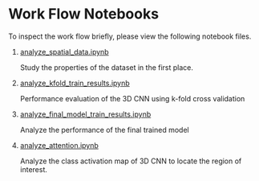# Work Flow Notebooks

To inspect the work flow briefly, please view the following notebook files.

1. [analyze_spatial_data.ipynb](./analyze_spatial_data.ipynb)

	Study the properties of the dataset in the first place.
	
2. [analyze_kfold_train_results.ipynb](./analyze_kfold_train_results.ipynb)

	Performance evaluation of the 3D CNN using k-fold cross validation 
	
3. [analyze_final_model_train_results.ipynb](analyze_final_model_train_results.ipynb)

	Analyze the performance of the final trained model

4. [analyze_attention.ipynb](./analyze_attention.ipynb)

    Analyze the class activation map of 3D CNN to locate the region of interest.